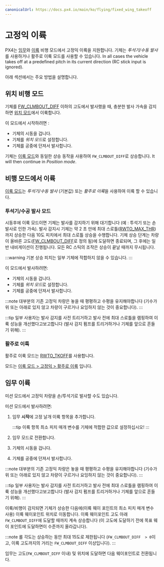 ```yaml
---
canonicalUrl: https://docs.px4.io/main/ko/flying/fixed_wing_takeoff
---
```


# 고정익 이륙

PX4는 [임무](#mission-takeoff)와 [이륙](#takeoff-flight-mode) 비행 모드에서 고정익 이륙을 지원합니다. 기체는 *투석기/수동 발사*를 사용하거나 활주로 이륙 모드를 사용할 수 있습니다. <!-- runway support in missions? -->
In all cases the vehicle takes off at a predefined pitch in its current direction (RC stick input is ignored).

아래 섹션에서는 주요 방법을 설명합니다.

## 위치 비행 모드

기체를 [FW_CLMBOUT_DIFF](../advanced_config/parameter_reference.md#FW_CLMBOUT_DIFF) 이하의 고도에서 발사했을 때, 충분한 발사 가속을 감지하면 [위치 모드](../flight_modes/position_fw.md)에서 이륙합니다.

이 모드에서 시작하려면 :
- 기체의 시동을 겁니다.
- 기체를 *위치 모드*로 설정합니다.
- 기체를 공중에 던져서 발사합니다.

기체는 [이륙 모드](#takeoff-flight-mode)와 동일한 상승 동작을 사용하여 `FW_CLMBOUT_DIFF`로 상승합니다. It will then continue in *Position mode*.

## 비행 모드에서 이륙

[이륙 모드](../flight_modes/takeoff.md#fixed_wing)는 *투석기/수동 발사* (기본값) 또는 *활주로 이륙*을 사용하여 이륙 할 수 있습니다.

### 투석기/수공 발사 모드

시동후에 이륙 모드이면 기체는 발사를 감지하기 위해 대기합니다 (예 : 투석기 또는 손 발사로 인한 가속). 발사 감지시 기체는 약 2 초 만에 최대 스로틀([RWTO_MAX_THR](../advanced_config/parameter_reference.md#RWTO_MAX_THR))까지 상승한 다음 10도 피치에서 최대 스로틀 상승을 수행합니다. 기체 상승 단계는 차량이 올바른 고도([FW_CLMBOUT_DIFF](../advanced_config/parameter_reference.md#FW_CLMBOUT_DIFF)로 정의 됨)에 도달하면 종료되며, 그 후에는 일반 내비게이션이 진행됩니다. 모든 RC 스틱의 조작은 상승이 끝날 때까지 무시됩니다.

:::warning
기본 상승 피치는 일부 기체에 적합하지 않을 수 있습니다. <!-- see https://github.com/PX4/PX4-Autopilot/pull/9243 -->
:::

이 모드에서 발사하려면:
- 기체의 시동을 겁니다.
- 기체를 *위치 모드*로 설정합니다.
- 기체를 공중에 던져서 발사합니다.

:::note
대부분의 기존 고정익 차량은 놓을 때 평평하고 수평을 유지해야합니다 (기수가 위 또는 아래로 있지 않고 차량이 구르거나 요잉하지 않는 것이 중요합니다).
:::

:::tip
일부 사용자는 발사 감지를 사전 트리거하고 발사 전에 최대 스로틀을 램핑하여 이륙 성능을 개선했다고보고합니다 (발사 감지 펌프를 트리거하거나 기체를 앞으로 흔들기 위해).
:::

### 활주로 이륙

활주로 이륙 모드는 [RWTO_TKOFF](../advanced_config/parameter_reference.md#RWTO_TKOFF)를 사용합니다.

모드는 [이륙 모드 > 고정익 > 활주로 이륙](../flight_modes/takeoff.md#runway_launch) 입니다.

## 임무 이륙

미션 모드에서 고정익 차량을 손/투석기로 발사할 수도 있습니다.

미션 모드에서 발사하려면:
1. 임무 **시작**에 고정 날개 이륙 항목을 추가합니다.

   :::tip
이륙 항목 최소 피치 매개 변수를 기체에 적합한 값으로 설정하십시오!
:::
1. 임무 모드로 전환합니다.
1. 기체의 시동을 겁니다.
1. 기체를 공중에 던져서 발사합니다.

:::note
대부분의 기존 고정익 차량은 놓을 때 평평하고 수평을 유지해야합니다 (기수가 위 또는 아래로 있지 않고 차량이 구르거나 요잉하지 않는 것이 중요합니다).
:::

:::tip
일부 사용자는 발사 감지를 사전 트리거하고 발사 전에 최대 스로틀을 램핑하여 이륙 성능을 개선했다고보고합니다 (발사 감지 펌프를 트리거하거나 기체를 앞으로 흔들기 위해).
:::

이륙/비행이 감지되면 기체가 상승한 다음에(이륙 웨이 포인트의 최소 피치 매개 변수 사용) 이륙 웨이포인트 위치로 이동합니다. 이륙 웨이포인트 고도 아래 `FW_CLMBOUT_DIFF`에 도달할 때까지 계속 상승합니다 (이 고도에 도달하기 전에 목표 웨이 포인트에 도달하면이 수준까지 올라갑니다).

:::note
롤 각도는 상승하는 동안 최대 15도로 제한됩니다 (`FW_CLMBOUT_DIFF  > 0`이고, 이륙 고도까지의 거리는 `FW_CLMBOUT_DIFF` 이상입니다).
:::

임무는 고도(`FW_CLMBOUT_DIFF` 이내) 및 위치에 도달하면 다음 웨이포인트로 전환됩니다.
